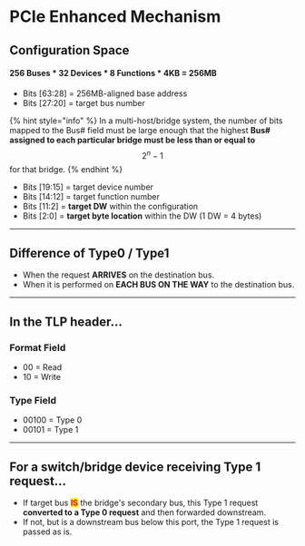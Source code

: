 # PCIe Enhanced Mechanism

## Configuration Space

#### 256 Buses \* 32 Devices \* 8 Functions \* 4KB = 256MB

* Bits \[63:28] = 256MB-aligned base address
* Bits \[27:20] = target bus number

{% hint style="info" %}
In a multi-host/bridge system, the number of bits mapped to the Bus# field must be large enough that the highest **Bus# assigned to each particular bridge must be less than or equal to** $$2^n - 1$$ for that bridge.
{% endhint %}

* Bits \[19:15] = target device number
* Bits \[14:12] = target function number
* Bits \[11:2] = **target DW** within the configuration
* Bits \[2:0] = **target byte location** within the DW (1 DW = 4 bytes)

***

## Difference of Type0 / Type1

* When the request **ARRIVES** on the destination bus.
* When it is performed on **EACH BUS ON THE WAY** to the destination bus.

***

## In the TLP header...

### Format Field

* 00 = Read
* 10 = Write

### Type Field

* 00100 = Type 0
* 00101 = Type 1

***

## For a switch/bridge device receiving Type 1 request...

* If target bus <mark style="color:red;">**IS**</mark> the bridge's secondary bus, this Type 1 request **converted to a Type 0 request** and then forwarded downstream.
* If not, but is a downstream bus below this port, the Type 1 request is passed as is.
